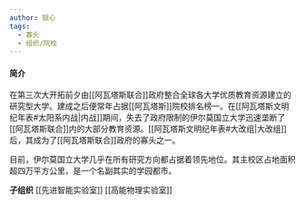 ```yaml
---
author: 银心
tags:
  - 寡头
  - 组织/院校
---
```

#### 简介
在第三次大开拓前夕由[[阿瓦塔斯联合]]政府整合全球各大学优质教育资源建立的研究型大学。建成之后便常年占据[[阿瓦塔斯]]院校排名榜一。在[[阿瓦塔斯文明纪年表#太阳系内战|内战]]期间，失去了政府限制的伊尔莫国立大学迅速垄断了[[阿瓦塔斯联合]]内的大部分教育资源。[[阿瓦塔斯文明纪年表#大改组|大改组]]后，其成为了[[阿瓦塔斯联合]]政府的寡头之一。

目前，伊尔莫国立大学几乎在所有研究方向都占据着领先地位。其主校区占地面积超四万平方公里，是一个名副其实的学园都市。

**子组织**
[[先进智能实验室]]
[[高能物理实验室]]